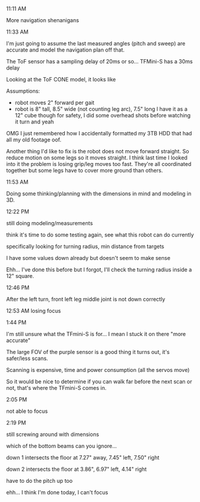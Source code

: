 11:11 AM

More navigation shenanigans

11:33 AM

I'm just going to assume the last measured angles (pitch and sweep) are accurate and model the navigation plan off that.

The ToF sensor has a sampling delay of 20ms or so... TFMini-S has a 30ms delay

Looking at the ToF CONE model, it looks like  

Assumptions:
- robot moves 2" forward per gait
- robot is 8" tall, 8.5" wide (not counting leg arc), 7.5" long
  I have it as a 12" cube though for safety, I did some overhead shots before
  watching it turn and yeah

OMG I just remembered how I accidentally formatted my 3TB HDD that had all my old footage oof.

Another thing I'd like to fix is the robot does not move forward straight. So reduce motion on some legs so it moves straight. I think last time I looked into it the problem is losing grip/leg moves too fast. They're all coordinated together but some legs have to cover more ground than others.

11:53 AM

Doing some thinking/planning with the dimensions in mind and modeling in 3D.

12:22 PM

still doing modeling/measurements

think it's time to do some testing again, see what this robot can do currently

specifically looking for turning radius, min distance from targets

I have some values down already but doesn't seem to make sense

Ehh... I've done this before but I forgot, I'll check the turning radius inside a 12" square.

12:46 PM

After the left turn, front left leg middle joint is not down correctly

12:53 AM losing focus

1:44 PM

I'm still unsure what the TFmini-S is for... I mean I stuck it on there "more accurate"

The large FOV of the purple sensor is a good thing it turns out, it's safer/less scans.

Scanning is expensive, time and power consumption (all the servos move)

So it would be nice to determine if you can walk far before the next scan or not, that's where the TFmini-S comes in.

2:05 PM

not able to focus

2:19 PM

still screwing around with dimensions

which of the bottom beams can you ignore...

down 1 intersects the floor at 7.27" away, 7.45" left, 7.50" right

down 2 intersects the floor at 3.86", 6.97" left, 4.14" right

have to do the pitch up too

ehh... I think I'm done today, I can't focus